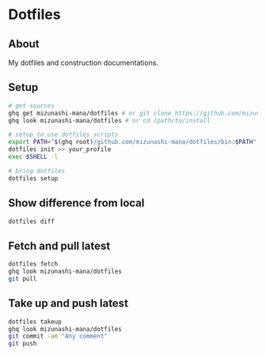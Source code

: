 # Dotfiles

## About

My dotfiles and construction documentations.

## Setup

```bash
# get sources
ghq get mizunashi-mana/dotfiles # or git clone https://github.com/mizunashi-mana/dotfiles /path/to/install
ghq look mizunashi-mana/dotfiles # or cd /path/to/install

# setup to use dotfiles scripts
export PATH="$(ghq root)/github.com/mizunashi-mana/dotfiles/bin:$PATH"
dotfiles init >> your_profile
exec $SHELL -l

# bring dotfiles
dotfiles setup
```

## Show difference from local

```bash
dotfiles diff
```

## Fetch and pull latest

```bash
dotfiles fetch
ghq look mizunashi-mana/dotfiles
git pull
```

## Take up and push latest

```bash
dotfiles takeup
ghq look mizunashi-mana/dotfiles
git commit -am "Any comment"
git push
```

